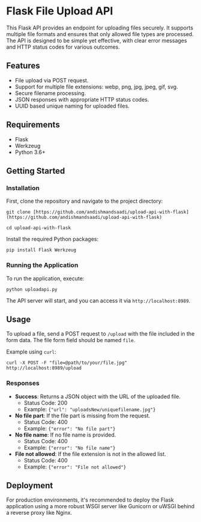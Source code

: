 # Flask File Upload API

This Flask API provides an endpoint for uploading files securely. It supports multiple file formats and ensures that only allowed file types are processed. The API is designed to be simple yet effective, with clear error messages and HTTP status codes for various outcomes.

## Features

- File upload via POST request.
- Support for multiple file extensions: webp, png, jpg, jpeg, gif, svg.
- Secure filename processing.
- JSON responses with appropriate HTTP status codes.
- UUID based unique naming for uploaded files.

## Requirements

- Flask
- Werkzeug
- Python 3.6+

## Getting Started

### Installation

First, clone the repository and navigate to the project directory:

`git clone [https://github.com/andishmandsaadi/upload-api-with-flask](https://github.com/andishmandsaadi/upload-api-with-flask)`

`cd upload-api-with-flask`


Install the required Python packages:

`pip install Flask Werkzeug`


### Running the Application

To run the application, execute:

`python uploadapi.py`


The API server will start, and you can access it via `http://localhost:8989`.

## Usage

To upload a file, send a POST request to `/upload` with the file included in the form data. The file form field should be named `file`.

Example using `curl`:

`curl -X POST -F "file=@path/to/your/file.jpg" http://localhost:8989/upload`


### Responses

- **Success**: Returns a JSON object with the URL of the uploaded file.
  - Status Code: 200
  - Example: `{"url": "uploadsNew/uniquefilename.jpg"}`
- **No file part**: If the file part is missing from the request.
  - Status Code: 400
  - Example: `{"error": "No file part"}`
- **No file name**: If no file name is provided.
  - Status Code: 400
  - Example: `{"error": "No file name"}`
- **File not allowed**: If the file extension is not in the allowed list.
  - Status Code: 400
  - Example: `{"error": "File not allowed"}`

## Deployment

For production environments, it's recommended to deploy the Flask application using a more robust WSGI server like Gunicorn or uWSGI behind a reverse proxy like Nginx.
